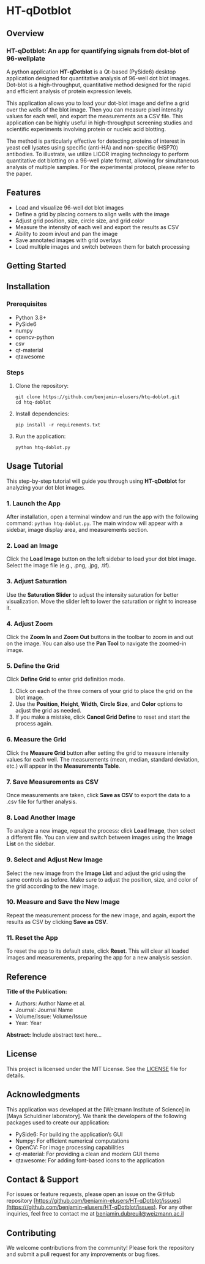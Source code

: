 # HT-qDotblot

## Overview

### HT-qDotblot: An app for quantifying signals from dot-blot of 96-wellplate

A python application **HT-qDotblot**  is a Qt-based (PySide6) desktop application designed for quantitative analysis of 96-well dot blot images. 
Dot-blot is a high-throughput, quantitative method designed for the rapid and efficient analysis of protein expression levels. 


This application allows you to load your dot-blot image and define a grid over the wells of the blot image. 
Then you can measure pixel intensity values for each well, and export the measurements as a CSV file. 
This application can be highly useful in high-throughput screening studies and scientific experiments involving protein or nucleic acid blotting.


The method is particularly effective for detecting proteins of interest in yeast cell lysates using specific (anti-HA) and non-specific (HSP70) antibodies.
To illustrate, we utilize LICOR imaging technology to perform quantitative dot blotting on a 96-well plate format, allowing for simultaneous analysis of multiple samples. 
For the experimental protocol, please refer to the paper. 


## Features

- Load and visualize 96-well dot blot images
- Define a grid by placing corners to align wells with the image
- Adjust grid position, size, circle size, and grid color
- Measure the intensity of each well and export the results as CSV
- Ability to zoom in/out and pan the image
- Save annotated images with grid overlays
- Load multiple images and switch between them for batch processing

## Getting Started




## Installation

### Prerequisites

- Python 3.8+
- PySide6
- numpy
- opencv-python
- csv
- qt-material
- qtawesome

### Steps

1. Clone the repository:
   ```
   git clone https://github.com/benjamin-elusers/htq-doblot.git
   cd htq-doblot
   ```

2. Install dependencies:
   ```
   pip install -r requirements.txt
   ```

3. Run the application:
   ```
   python htq-doblot.py
   ```

## Usage Tutorial

This step-by-step tutorial will guide you through using **HT-qDotblot** for analyzing your dot blot images.

### 1. Launch the App
After installation, open a terminal window and run the app with the following command: `python htq-doblot.py`. 
The main window will appear with a sidebar, image display area, and measurements section.

### 2. Load an Image
Click the **Load Image** button on the left sidebar to load your dot blot image. 
Select the image file (e.g., .png, .jpg, .tif).

### 3. Adjust Saturation
Use the **Saturation Slider** to adjust the intensity saturation for better visualization. 
Move the slider left to lower the saturation or right to increase it.

### 4. Adjust Zoom
Click the **Zoom In** and **Zoom Out** buttons in the toolbar to zoom in and out on the image. 
You can also use the **Pan Tool** to navigate the zoomed-in image.

### 5. Define the Grid
Click **Define Grid** to enter grid definition mode.

1. Click on each of the three corners of your grid to place the grid on the blot image.
2. Use the **Position**, **Height**, **Width**, **Circle Size**, and **Color** options to adjust the grid as needed.
3. If you make a mistake, click **Cancel Grid Define** to reset and start the process again.

### 6. Measure the Grid
Click the **Measure Grid** button after setting the grid to measure intensity values for each well. 
The measurements (mean, median, standard deviation, etc.) will appear in the **Measurements Table**.

### 7. Save Measurements as CSV
Once measurements are taken, click **Save as CSV** to export the data to a .csv file for further analysis.

### 8. Load Another Image
To analyze a new image, repeat the process: click **Load Image**, then select a different file.
You can view and switch between images using the **Image List** on the sidebar.

### 9. Select and Adjust New Image
Select the new image from the **Image List** and adjust the grid using the same controls as before.
Make sure to adjust the position, size, and color of the grid according to the new image.

### 10. Measure and Save the New Image
Repeat the measurement process for the new image, and again, export the results as CSV by clicking **Save as CSV**.

### 11. Reset the App
To reset the app to its default state, click **Reset**.
This will clear all loaded images and measurements, preparing the app for a new analysis session.

## Reference

**Title of the Publication:**
- Authors: Author Name et al.
- Journal: Journal Name
- Volume/Issue: Volume/Issue
- Year: Year

**Abstract:**
Include abstract text here...

## License

This project is licensed under the MIT License. See the [LICENSE](LICENSE) file for details.

## Acknowledgments

This application was developed at the [Weizmann Institute of Science] in [Maya Schuldiner laboratory].
We thank the developers of the following packages used to create our application:

- PySide6: For building the application’s GUI
- Numpy: For efficient numerical computations
- OpenCV: For image processing capabilities
- qt-material: For providing a clean and modern GUI theme
- qtawesome: For adding font-based icons to the application

## Contact & Support

For issues or feature requests, please open an issue on the GitHub repository [https://github.com/benjamin-elusers/HT-qDotblot/issues](https:///github.com/benjamin-elusers/HT-qDotblot/issues). 
For any other inquiries, feel free to contact me at benjamin.dubreuil@weizmann.ac.il

## Contributing

We welcome contributions from the community! Please fork the repository and submit a pull request for any improvements or bug fixes.

